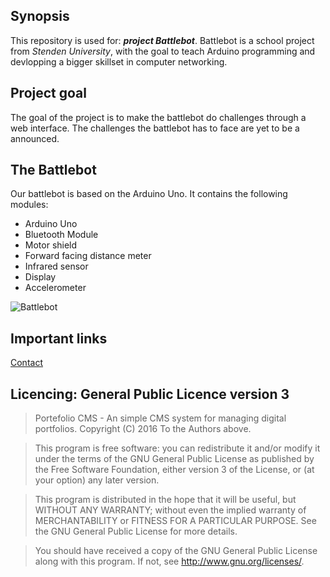 ## Synopsis
This repository is used for: **_project Battlebot_**. Battlebot is a school project from _Stenden University_, with the goal to teach Arduino programming and devlopping a bigger skillset in computer networking.

## Project goal
The goal of the project is to make the battlebot do challenges through a web interface. The challenges the battlebot has to face are yet to
be a announced.

## The Battlebot
Our battlebot is based on the Arduino Uno. It contains the following modules:
- Arduino Uno
- Bluetooth Module
- Motor shield
- Forward facing distance meter
- Infrared sensor
- Display
- Accelerometer

![Battlebot](http://i.imgur.com/6JoS4ZX.jpg)

## Important links
[Contact](https://github.com/stenden-inf1a/project/blob/master/Documentation/Contact.md)

## Licencing: General Public Licence version 3
> Portefolio CMS - An simple CMS system for managing digital portfolios.
> Copyright (C) 2016 To the Authors above.

> This program is free software: you can redistribute it and/or modify
> it under the terms of the GNU General Public License as published by
> the Free Software Foundation, either version 3 of the License, or
> (at your option) any later version.

> This program is distributed in the hope that it will be useful,
> but WITHOUT ANY WARRANTY; without even the implied warranty of
> MERCHANTABILITY or FITNESS FOR A PARTICULAR PURPOSE.  See the
> GNU General Public License for more details.

> You should have received a copy of the GNU General Public License
> along with this program.  If not, see <http://www.gnu.org/licenses/>.

